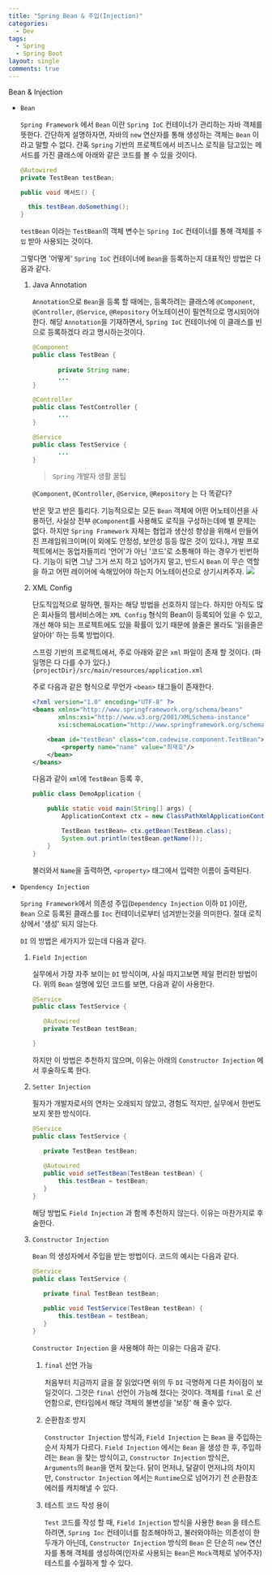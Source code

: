 ```yaml
---
title: "Spring Bean & 주입(Injection)"
categories:
  - Dev
tags:
  - Spring
  - Spring Boot
layout: single
comments: true
---
```


Bean & Injection

- `Bean`

  `Spring Framework` 에서 `Bean` 이란 `Spring IoC` 컨테이너가 관리하는 자바 객체를 뜻한다. 간단하게 설명하자면, 자바의 `new` 연산자를 통해 생성하는 객체는 `Bean` 이라고 말할 수 없다. 간혹 `Spring`  기반의 프로젝트에서 비즈니스 로직을 담고있는 메서드를 가진 클래스에 아래와 같은 코드를 볼 수 있을 것이다.

  ```java
  @Autowired
  private TestBean testBean;
  
  public void 메서드() {
  
  	this.testBean.doSomething();
  }
  ```

  `testBean` 이라는 `TestBean`의 객체 변수는 `Spring IoC` 컨테이너를 통해 객체를 `주입` 받아 사용되는 것이다.

  그렇다면 '어떻게' `Spring IoC` 컨테이너에 `Bean`을 등록하는지 대표적인 방법은 다음과 같다.

  1. Java Annotation

     `Annotation`으로 `Bean`을 등록 할 때에는, 등록하려는 클래스에 `@Component`, `@Controller`, `@Service`, `@Repository` 어노테이션이 필연적으로 명시되어야 한다. 해당 `Annotation`을 기재하면서, `Spring IoC` 컨테이너에 이 클래스를 빈으로 등록하겠다 라고 명시하는것이다.

     ```java
     @Component
     public class TestBean {
     		
     		private String name;
     		...
     }
     
     @Controller
     public class TestController {
     		...
     }
     
     @Service
     public class TestService {
     		...
     }
     ```

     > `Spring` 개발자 생활 꿀팁

      `@Component`, `@Controller`, `@Service`, `@Repository` 는 다 똑같다?

     반은 맞고 반은 틀리다. 기능적으로는 모든 `Bean` 객체에 어떤 어노테이션을 사용하던, 사실상 전부 `@Component`를 사용해도 로직을 구성하는데에 별 문제는 없다. 하지만 `Spring Framework` 자체는 협업과 생산성 향상을 위해서 만들어진 프레임워크이며(이 외에도 안정성, 보안성 등등 많은 것이 있다.), 개발 프로젝트에서는 동업자들끼리 '언어'가 아닌 '코드'로 소통해야 하는 경우가 빈번하다.  기능이 되면 그냥 그거 쓰지 하고 넘어가지 말고, 반드시 `Bean` 이 무슨 역할을 하고 어떤 레이어에 속해있어야 하는지 어노테이션으로 상기시켜주자.
     ![](https://s3.us-west-2.amazonaws.com/secure.notion-static.com/5fb26a4e-0a25-4bc1-867e-dcbb18df7fc4/Untitled.png?X-Amz-Algorithm=AWS4-HMAC-SHA256&X-Amz-Credential=AKIAT73L2G45O3KS52Y5%2F20210422%2Fus-west-2%2Fs3%2Faws4_request&X-Amz-Date=20210422T154831Z&X-Amz-Expires=86400&X-Amz-Signature=f5f1532e97a4d3c52cd3a121da7cf27038e5991b4c04a41e5d122db67be9c14b&X-Amz-SignedHeaders=host&response-content-disposition=filename%20%3D%22Untitled.png%22)

  2. XML Config

     단도직입적으로 말하면, 필자는 해당 방법을 선호하지 않는다. 하지만 아직도 많은 회사들의 웹서비스에는 `XML Config` 형식의 Bean이 등록되어 있을 수 있고,  개선 해야 되는 프로젝트에도 있을 확률이 있기 때문에 쓸줄은 몰라도 '읽을줄은 알아야' 하는 등록 방법이다.

     스프링 기반의 프로젝트에서, 주로 아래와 같은 `xml` 파일이 존재 할 것이다. (파일명은 다 다를 수가 있다.) `{projectDir}/src/main/resources/application.xml`

     주로 다음과 같은 형식으로 무언가 `<bean>` 태그들이 존재한다.

     ```xml
     <?xml version="1.0" encoding="UTF-8" ?>
     <beans xmlns="http://www.springframework.org/schema/beans"
            xmlns:xsi="http://www.w3.org/2001/XMLSchema-instance"
            xsi:schemaLocation="http://www.springframework.org/schema/beans http://www.springframework.org/schema/beans/spring-beans.xsd">
     
         <bean id="testBean" class="com.codewise.component.TestBean">
             <property name="name" value="최재호"/>
         </bean>
     </beans>
     ```

     다음과 같이 `xml`에  `TestBean` 등록 후, 

     ```java
     public class DemoApplication {
     
         public static void main(String[] args) {
             ApplicationContext ctx = new ClassPathXmlApplicationContext("application.xml");
     
             TestBean testBean= ctx.getBean(TestBean.class);
             System.out.println(testBean.getName());
         }
     }
     ```

     불러와서 `Name`을 출력하면, `<property>` 태그에서 입력한 이름이 출력된다.

- `Dpendency Injection`

  `Spring Framework`에서 의존성 주입(`Dependency Injection` 이하 `DI` )이란, `Bean` 으로 등록된 클래스를 `Ioc` 컨테이너로부터 넘겨받는것을 의미한다. 절대 로직상에서 '생성' 되지 않는다.

  `DI` 의 방법은 세가지가 있는데 다음과 같다.

  1. `Field Injection`

     실무에서 가장 자주 보이는 `DI` 방식이며, 사실 따지고보면 제일 편리한 방법이다. 위의 `Bean` 설명에 있던 코드를 보면, 다음과 같이 사용한다.

     ```java
     @Service
     public class TestService {
     
     	@Autowired
     	private TestBean testBean;
     
     }
     ```

     하지만 이 방법은 추천하지 않으며, 이유는 아래의 `Constructor Injection` 에서 후술하도록 한다.

  2. `Setter Injection`

     필자가 개발자로서의 연차는 오래되지 않았고, 경험도 적지만, 실무에서 한번도 보지 못한 방식이다. 

     ```java
     @Service
     public class TestService {
     
     	private TestBean testBean;
     	
     	@Autowired
     	public void setTestBean(TestBean testBean) {
     		this.testBean = testBean;
     	}
     }
     ```

     해당 방법도 `Field Injection` 과 함께 추천하지 않는다. 이유는 마찬가지로 후술한다.

  3. `Constructor Injection`

     `Bean` 의 생성자에서 주입을 받는 방법이다. 코드의 예시는 다음과 같다.

     ```java
     @Service
     public class TestService {
     
     	private final TestBean testBean;
     	
     	public void TestService(TestBean testBean) {
     		this.testBean = testBean;
     	}
     }
     ```

     `Constructor Injection` 을 사용해야 하는 이유는 다음과 같다.

     1. `final` 선언 가능

        처음부터 지금까지 글을 잘 읽었다면 위의 두 `DI` 극명하게 다른 차이점이 보일것이다. 그것은 `final` 선언이 가능해 졌다는 것이다. 객체를 `final` 로 선언함으로, 런타임에서 해당 객체의 불변성을 '보장' 해 줄수 있다. 

     2. 순환참조 방지

        `Constructor Injection` 방식과, `Field Injection` 는 `Bean` 을 주입하는 순서 자체가 다르다. `Field Injection` 에서는 `Bean` 을 생성 한 후, 주입하려는 `Bean` 을 찾는 방식이고, `Constructor Injection` 방식은, `Arguments`의 `Bean`을 먼저 찾는다. 닭이 먼저냐, 달걀이 먼저냐의 차이지만, `Constructor Injection` 에서는 `Runtime`으로 넘어가기 전 순환참조 에러를 캐치해낼 수 있다.

     3. 테스트 코드 작성 용이

        `Test` 코드를 작성 할 때,  `Field Injection` 방식을 사용한 `Bean` 을 테스트 하려면, `Spring Ioc` 컨테이너를 참조해야하고, 불러와야하는 의존성이 한두개가 아닌데, `Constructor Injection` 방식의 `Bean` 은 단순히 `new` 연산자를 통해 객체를 생성하여(인자로 사용되는 `Bean`은 `Mock`객체로 넣어주자) 테스트를 수월하게 할 수 있다.